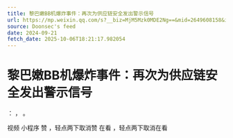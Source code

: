 ```yaml
---
title: 黎巴嫩BB机爆炸事件：再次为供应链安全发出警示信号
url: https://mp.weixin.qq.com/s?__biz=MjM5Mzk0MDE2Ng==&mid=2649608158&idx=1&sn=8988b7e21cced023b8fb7e15d299ce55
source: Doonsec's feed
date: 2024-09-21
fetch_date: 2025-10-06T18:21:17.982054
---
```


# 黎巴嫩BB机爆炸事件：再次为供应链安全发出警示信号

：
，
。

视频
小程序
赞
，轻点两下取消赞
在看
，轻点两下取消在看